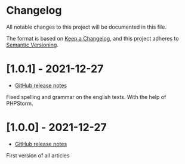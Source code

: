 # Changelog

All notable changes to this project will be documented in this file.

The format is based on [Keep a Changelog](https://keepachangelog.com/en/1.0.0/),
and this project adheres to [Semantic Versioning](https://semver.org/spec/v2.0.0.html).

# [1.0.1] - 2021-12-27

* [GitHub release notes](https://github.com/peterlembke/infohub-articles/releases/tag/v1.0.1)

Fixed spelling and grammar on the english texts. With the help of PHPStorm.

# [1.0.0] - 2021-12-27

* [GitHub release notes](https://github.com/peterlembke/infohub-articles/releases/tag/v1.0.0)

First version of all articles
